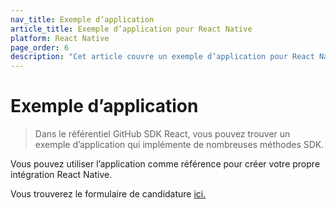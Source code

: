 ```yaml
---
nav_title: Exemple d’application
article_title: Exemple d’application pour React Native
platform: React Native
page_order: 6
description: "Cet article couvre un exemple d’application pour React Native qui intègre le SDK Braze"
---
```


# Exemple d’application

> Dans le référentiel GitHub SDK React, vous pouvez trouver un exemple d’application qui implémente de nombreuses méthodes SDK. 

Vous pouvez utiliser l’application comme référence pour créer votre propre intégration React Native.

Vous trouverez le formulaire de candidature [ici.](https://github.com/braze-inc/braze-react-native-sdk/tree/master/BrazeProject)
